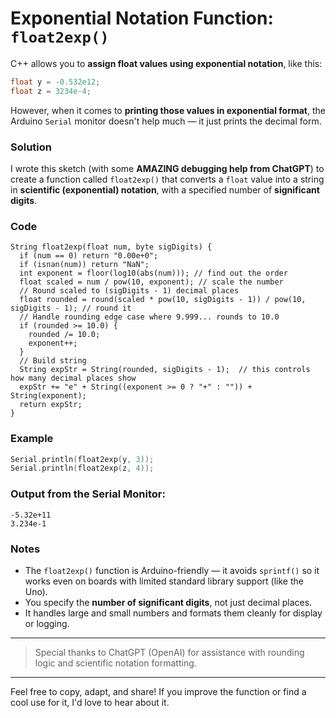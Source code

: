 # Exponential Notation Function: `float2exp()`

C++ allows you to **assign float values using exponential notation**, like this:

```cpp
float y = -0.532e12;
float z = 3234e-4;
```

However, when it comes to **printing those values in exponential format**, the Arduino `Serial` monitor doesn't help much — it just prints the decimal form.

###  Solution

I wrote this sketch (with some **AMAZING debugging help from ChatGPT**) to create a function called `float2exp()` that converts a `float` value into a string in **scientific (exponential) notation**, with a specified number of **significant digits**.

### Code
```
String float2exp(float num, byte sigDigits) {
  if (num == 0) return "0.00e+0";
  if (isnan(num)) return "NaN";
  int exponent = floor(log10(abs(num))); // find out the order
  float scaled = num / pow(10, exponent); // scale the number
  // Round scaled to (sigDigits - 1) decimal places
  float rounded = round(scaled * pow(10, sigDigits - 1)) / pow(10, sigDigits - 1); // round it
  // Handle rounding edge case where 9.999... rounds to 10.0
  if (rounded >= 10.0) {
    rounded /= 10.0;
    exponent++;
  }
  // Build string
  String expStr = String(rounded, sigDigits - 1);  // this controls how many decimal places show
  expStr += "e" + String((exponent >= 0 ? "+" : "")) + String(exponent);
  return expStr;
}
```

### Example

```cpp
Serial.println(float2exp(y, 3)); 
Serial.println(float2exp(z, 4));
```

### Output from the Serial Monitor:

```
-5.32e+11
3.234e-1
```

### Notes

- The `float2exp()` function is Arduino-friendly — it avoids `sprintf()` so it works even on boards with limited standard library support (like the Uno).
- You specify the **number of significant digits**, not just decimal places.
- It handles large and small numbers and formats them cleanly for display or logging.

---

> Special thanks to ChatGPT (OpenAI) for assistance with rounding logic and scientific notation formatting.

---

Feel free to copy, adapt, and share! If you improve the function or find a cool use for it, I'd love to hear about it.
